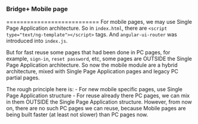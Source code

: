### Bridge+ Mobile page
===========================
For mobile pages, we may use Single Page Application architecture. So in `index.html`, there are `<script type="text/ng-template"></script>` tags. And `angular-ui-router` was introduced into `index.js`.

But for fast reuse some pages that had been done in PC pages, for example, `sign-in`, `reset password`, etc, some pages are OUTSIDE the Single Page Application architecture. So now the mobile module are a hybrid architecture, mixed with Single Page Application pages and legacy PC partial pages.

The rough principle here is:
    - For new mobile specific pages, use Single Page Application structure
    - For reuse already there PC pages, we can mix in them OUTSIDE the Single Page Application structure. However, from now on, there are no such PC pages we can reuse, because Mobile pages are being built faster (at least not slower) than PC pages now.